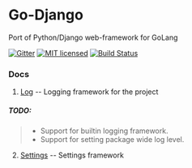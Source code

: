 # Go-Django
Port of Python/Django web-framework for GoLang

[![Gitter](https://badges.gitter.im/kittuov/go-django.svg)](https://gitter.im/kittuov/go-django?utm_source=badge&utm_medium=badge&utm_campaign=pr-badge)
[![MIT licensed](https://img.shields.io/badge/license-MIT-blue.svg)](https://raw.githubusercontent.com/kittuov/go-django/master/LICENSE)
[![Build Status](https://travis-ci.org/kittuov/go-django.svg?branch=master)](https://travis-ci.org/kittuov/go-django)

### Docs
1. [Log](https://godoc.org/github.com/kittuov/go-django/utils/log) -- Logging framework for the project

  ##### TODO: 
  > - Support for builtin logging framework. 
  > - Support for setting package wide log level.
2. [Settings](https://godoc.org/github.com/kittuov/go-django/core/settings) -- Settings framework 
